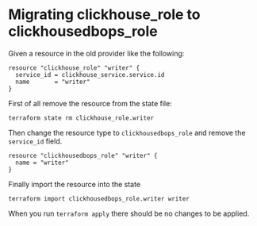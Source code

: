 # Migrating clickhouse_role to clickhousedbops_role

Given a resource in the old provider like the following:

```
resource "clickhouse_role" "writer" {
  service_id = clickhouse_service.service.id
  name       = "writer"
}
```

First of all remove the resource from the state file:

```
terraform state rm clickhouse_role.writer
```

Then change the resource type to `clickhousedbops_role` and remove the `service_id` field.

```
resource "clickhousedbops_role" "writer" {
  name = "writer"
}
```

Finally import the resource into the state

```
terraform import clickhousedbops_role.writer writer
```

When you run `terraform apply` there should be no changes to be applied.
